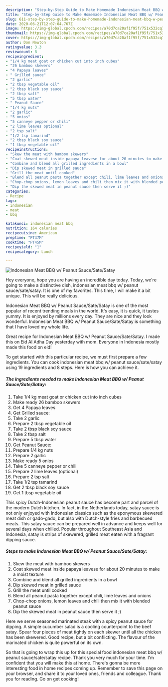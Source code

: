 ```yaml
---
description: "Step-by-Step Guide to Make Homemade Indonesian Meat BBQ w/ Peanut Sauce/Sate/Satay"
title: "Step-by-Step Guide to Make Homemade Indonesian Meat BBQ w/ Peanut Sauce/Sate/Satay"
slug: 611-step-by-step-guide-to-make-homemade-indonesian-meat-bbq-w-peanut-sauce-sate-satay
date: 2020-06-21T12:07:04.767Z
image: https://img-global.cpcdn.com/recipes/a70d7ca20af1f95f/751x532cq70/indonesian-meat-bbq-w-peanut-saucesatesatay-recipe-main-photo.jpg
thumbnail: https://img-global.cpcdn.com/recipes/a70d7ca20af1f95f/751x532cq70/indonesian-meat-bbq-w-peanut-saucesatesatay-recipe-main-photo.jpg
cover: https://img-global.cpcdn.com/recipes/a70d7ca20af1f95f/751x532cq70/indonesian-meat-bbq-w-peanut-saucesatesatay-recipe-main-photo.jpg
author: Don Newton
ratingvalue: 3.3
reviewcount: 8
recipeingredient:
- "1/4 kg meat goat or chicken cut into inch cubes"
- "26 bamboo skewers"
- "4 Papaya leaves"
- " Grilled sauce"
- "2 garlic"
- "2 tbsp vegetable oil"
- "2 tbsp black soy sauce"
- "2 tbsp salt"
- "5 tbsp water"
- " Peanut Sauce"
- "1/4 kg nuts"
- "2 garlic"
- "5 onios"
- "5 canneye pepper or chili"
- "2 lime leaves optional"
- "2 tsp salt"
- "1/2 tsp tamarind"
- "2 tbsp black soy sauce"
- "1 tbsp vegetable oil"
recipeinstructions:
- "Skew the meat with bamboo skewers"
- "Coat skewed meat inside papaya leavese for about 20 minutes to make a moist texture"
- "Combine and blend all grilled ingredients in a bowl"
- "Dip skewed meat in grilled sauce"
- "Grill the meat until cooked"
- "Blend all peanut pasta together except chili, lime leaves and onions"
- "Chop-chop onions, lemon leaves and chili then mix it with blended peanut sauce"
- "Dip the skewed meat in peanut sauce then serve it ;)"
categories:
- Recipe
tags:
- indonesian
- meat
- bbq

katakunci: indonesian meat bbq 
nutrition: 164 calories
recipecuisine: American
preptime: "PT37M"
cooktime: "PT45M"
recipeyield: "1"
recipecategory: Lunch

---
```



![Indonesian Meat BBQ w/ Peanut Sauce/Sate/Satay](https://img-global.cpcdn.com/recipes/a70d7ca20af1f95f/751x532cq70/indonesian-meat-bbq-w-peanut-saucesatesatay-recipe-main-photo.jpg)

Hey everyone, hope you are having an incredible day today. Today, we're going to make a distinctive dish, indonesian meat bbq w/ peanut sauce/sate/satay. It is one of my favorites. This time, I will make it a bit unique. This will be really delicious.

Indonesian Meat BBQ w/ Peanut Sauce/Sate/Satay is one of the most popular of recent trending meals in the world. It's easy, it is quick, it tastes yummy. It is enjoyed by millions every day. They are nice and they look wonderful. Indonesian Meat BBQ w/ Peanut Sauce/Sate/Satay is something that I have loved my whole life.

Great recipe for Indonesian Meat BBQ w/ Peanut Sauce/Sate/Satay. I made this on Eid Al Adha Day yesterday with mom. Everyone in Indonesia mostly made this food on eid!


To get started with this particular recipe, we must first prepare a few ingredients. You can cook indonesian meat bbq w/ peanut sauce/sate/satay using 19 ingredients and 8 steps. Here is how you can achieve it.

<!--inarticleads1-->

##### The ingredients needed to make Indonesian Meat BBQ w/ Peanut Sauce/Sate/Satay:

1. Take 1/4 kg meat goat or chicken cut into inch cubes
1. Make ready 26 bamboo skewers
1. Get 4 Papaya leaves
1. Get  Grilled sauce:
1. Take 2 garlic
1. Prepare 2 tbsp vegetable oil
1. Take 2 tbsp black soy sauce
1. Take 2 tbsp salt
1. Prepare 5 tbsp water
1. Get  Peanut Sauce:
1. Prepare 1/4 kg nuts
1. Prepare 2 garlic
1. Make ready 5 onios
1. Take 5 canneye pepper or chili
1. Prepare 2 lime leaves (optional)
1. Prepare 2 tsp salt
1. Take 1/2 tsp tamarind
1. Get 2 tbsp black soy sauce
1. Get 1 tbsp vegetable oil


This spicy Dutch-Indonesian peanut sauce has become part and parcel of the modern Dutch kitchen. In fact, in the Netherlands today, satay sauce is not only enjoyed with Indonesian classics such as the eponymous skewered meat dish or gado-gado, but also with Dutch-style fries and barbecued meats. This satay sauce can be prepared well in advance and keeps well for several days when chilled. Popular throughout Southeast Asia and Indonesia, satay is strips of skewered, grilled meat eaten with a fragrant dipping sauce. 

<!--inarticleads2-->

##### Steps to make Indonesian Meat BBQ w/ Peanut Sauce/Sate/Satay:

1. Skew the meat with bamboo skewers
1. Coat skewed meat inside papaya leavese for about 20 minutes to make a moist texture
1. Combine and blend all grilled ingredients in a bowl
1. Dip skewed meat in grilled sauce
1. Grill the meat until cooked
1. Blend all peanut pasta together except chili, lime leaves and onions
1. Chop-chop onions, lemon leaves and chili then mix it with blended peanut sauce
1. Dip the skewed meat in peanut sauce then serve it ;)


Here we serve seasoned marinated steak with a spicy peanut sauce for dipping. A simple cucumber salad is a cooling counterpoint to the beef satay. Spear four pieces of meat tightly on each skewer until all the chicken has been skewered. Good recipe, but a bit conflicting. The flavour of the marinated chicken is quite powerful on its own. 

So that is going to wrap this up for this special food indonesian meat bbq w/ peanut sauce/sate/satay recipe. Thank you very much for your time. I'm confident that you will make this at home. There's gonna be more interesting food in home recipes coming up. Remember to save this page on your browser, and share it to your loved ones, friends and colleague. Thank you for reading. Go on get cooking!
